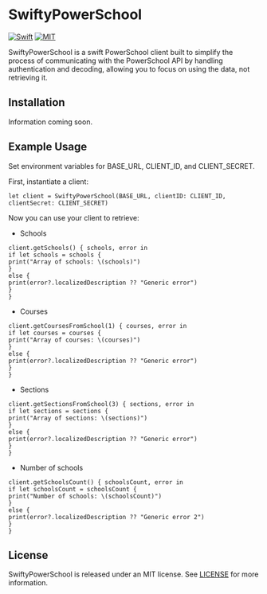 # SwiftyPowerSchool

[![Swift](https://img.shields.io/badge/Swift-4.0-orange.svg)](https://swift.org)
[![MIT](https://img.shields.io/badge/License-MIT-red.svg)](https://opensource.org/licenses/MIT)


SwiftyPowerSchool is a swift PowerSchool client built to simplify the process of communicating with the PowerSchool API by handling authentication and decoding, allowing you to focus on using the data, not retrieving it.

## Installation

Information coming soon.


## Example Usage
Set environment variables for BASE_URL, CLIENT_ID, and CLIENT_SECRET.

First, instantiate a client:
<pre><code class="swift language-swift">let client = SwiftyPowerSchool(BASE_URL, clientID: CLIENT_ID, clientSecret: CLIENT_SECRET)</code></pre>

Now you can use your client to retrieve:

* Schools
<pre><code class="swift language-swift">client.getSchools() { schools, error in
if let schools = schools {
print("Array of schools: \(schools)")
}
else {
print(error?.localizedDescription ?? "Generic error")
}
}</code></pre>

* Courses
<pre><code class="swift language-swift">client.getCoursesFromSchool(1) { courses, error in
if let courses = courses {
print("Array of courses: \(courses)")
}
else {
print(error?.localizedDescription ?? "Generic error")
}
}</code></pre>

* Sections
<pre><code class="swift language-swift">client.getSectionsFromSchool(3) { sections, error in
if let sections = sections {
print("Array of sections: \(sections)")
}
else {
print(error?.localizedDescription ?? "Generic error")
}
}</code></pre>

* Number of schools
<pre><code class="swift language-swift">client.getSchoolsCount() { schoolsCount, error in
if let schoolsCount = schoolsCount {
print("Number of schools: \(schoolsCount)")
}
else {
print(error?.localizedDescription ?? "Generic error 2")
}
}</code></pre>

## License

SwiftyPowerSchool is released under an MIT license. See [LICENSE](https://opensource.org/licenses/MIT) for more information.
